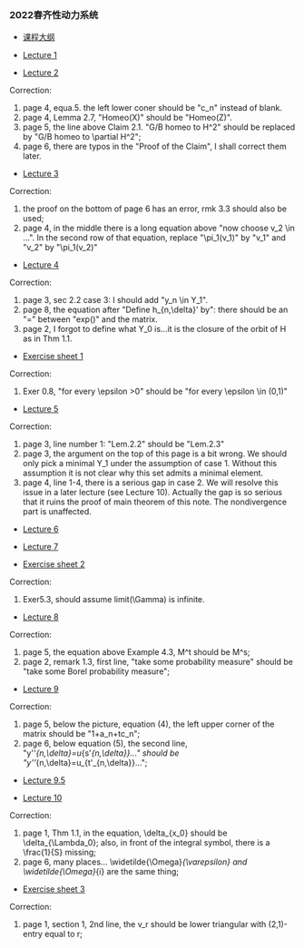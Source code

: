 ##  

### 2022春齐性动力系统


- [课程大纲](https://runlinzhang.github.io/2022齐性动力系统课程大纲.pdf?raw=true)

- [Lecture 1](https://runlinzhang.github.io/Lec1.pdf?raw=true)

- [Lecture 2](https://runlinzhang.github.io/Lec2.pdf?raw=true)

Correction:
1. page 4, equa.5. the left lower coner should be "c_n" instead of blank. 
2. page 4, Lemma 2.7, "Homeo(X)" should be "Homeo(Z)".
3. page 5, the line above Claim 2.1. "G/B homeo to H^2" should be replaced by "G/B homeo to \partial H^2";
4. page 6, there are typos in the "Proof of the Claim", I shall correct them later.

- [Lecture 3](https://runlinzhang.github.io/Lec3.pdf?raw=true)

Correction:
1. the proof on the bottom of page 6 has an error, rmk 3.3 should also be used;
2. page 4, in the middle there is a long equation above "now choose v_2 \in ...". In the second row of that equation, replace "\pi_1(v_1)" by "v_1" and "v_2" by "\pi_1(v_2)"

- [Lecture 4](https://runlinzhang.github.io/Lec4.pdf?raw=true)

Correction:
1. page 3, sec 2.2 case 3: I should add "y_n \in Y_1".
2. page 8, the equation after "Define h_{n,\delta}' by": there should be an "=" between "exp()" and the matrix.
3. page 2, I forgot to define what Y_0 is...it is the closure of the orbit of H as in Thm 1.1.

- [Exercise sheet 1](https://runlinzhang.github.io/EXER_1.pdf?raw=true)

Correction:
1. Exer 0.8, "for every \epsilon >0" should be "for every \epsilon \in (0,1)"

- [Lecture 5](https://runlinzhang.github.io/Lec5.pdf?raw=true)

Correction:
1. page 3, line number 1: "Lem.2.2" should be "Lem.2.3"
2. page 3, the argument on the top of this page is a bit wrong. We should only pick a minimal Y_1 under the assumption of case 1. Without this assumption it is not clear why this set admits a minimal element. 
3. page 4, line 1-4, there is a serious gap in case 2. We will resolve this issue in a later lecture (see Lecture 10). Actually the gap is so serious that it ruins the proof of main theorem of this note. The nondivergence part is unaffected.

- [Lecture 6](https://runlinzhang.github.io/Lec6.pdf?raw=true)

- [Lecture 7](https://runlinzhang.github.io/Lec7.pdf?raw=true)

- [Exercise sheet 2](https://runlinzhang.github.io/EXER_2.pdf?raw=true)

Correction:
1. Exer5.3, should assume limit(\Gamma) is infinite.

- [Lecture 8](https://runlinzhang.github.io/Lec8.pdf?raw=true)

Correction:
1. page 5, the equation above Example 4.3, M^t should be M^s;
2. page 2, remark 1.3, first line, "take some probability measure" should be "take some Borel probability measure";

- [Lecture 9](https://runlinzhang.github.io/Lec9.pdf?raw=true)

Correction:
1. page 5, below the picture, equation (4), the left upper corner of the matrix should be "1+a_n+tc_n";
2. page 6, below equation (5), the second line, "y''_{n,\delta}=u_{s'_{n,\delta}}..." should be  "y''_{n,\delta}=u_{t'_{n,\delta}}...";

- [Lecture 9.5](https://runlinzhang.github.io/Lec9.5.pdf?raw=true)

- [Lecture 10](https://runlinzhang.github.io/Lec10.pdf?raw=true)

Correction:
1. page 1, Thm 1.1, in the equation, \delta_{x_0} should be \delta_{\Lambda_0}; also, in front of the integral symbol, there is a \frac{1}{S} missing;
2. page 6, many places... \widetilde{\Omega}_{\varepsilon} and \widetilde{\Omega}_{i} are the same thing;

- [Exercise sheet 3](https://runlinzhang.github.io/EXER_3.pdf?raw=true)

Correction:
1. page 1, section 1, 2nd line, the v_r should be lower triangular with (2,1)-entry equal to r;
